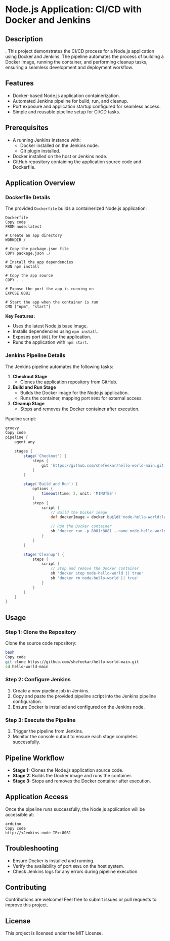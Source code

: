 # Node.js Application: CI/CD with Docker and Jenkins

## Description
.
This project demonstrates the CI/CD process for a Node.js application using Docker and Jenkins. The pipeline automates the process of building a Docker image, running the container, and performing cleanup tasks, ensuring a seamless development and deployment workflow.

## Features

- Docker-based Node.js application containerization.
- Automated Jenkins pipeline for build, run, and cleanup.
- Port exposure and application startup configured for seamless access.
- Simple and reusable pipeline setup for CI/CD tasks.

## Prerequisites

- A running Jenkins instance with:
    - Docker installed on the Jenkins node.
    - Git plugin installed.
- Docker installed on the host or Jenkins node.
- GitHub repository containing the application source code and Dockerfile.

## Application Overview

### **Dockerfile Details**

The provided `Dockerfile` builds a containerized Node.js application:

```
Dockerfile
Copy code
FROM node:latest

# Create an app directory
WORKDIR /

# Copy the package.json file
COPY package.json ./

# Install the app dependencies
RUN npm install

# Copy the app source
COPY . .

# Expose the port the app is running on
EXPOSE 8081

# Start the app when the container is run
CMD ["npm", "start"]

```

**Key Features:**

- Uses the latest Node.js base image.
- Installs dependencies using `npm install`.
- Exposes port `8081` for the application.
- Runs the application with `npm start`.

### **Jenkins Pipeline Details**

The Jenkins pipeline automates the following tasks:

1. **Checkout Stage**
    - Clones the application repository from GitHub.
2. **Build and Run Stage**
    - Builds the Docker image for the Node.js application.
    - Runs the container, mapping port `8081` for external access.
3. **Cleanup Stage**
    - Stops and removes the Docker container after execution.

Pipeline script:

```groovy
groovy
Copy code
pipeline {
    agent any

    stages {
        stage('Checkout') {
            steps {
                git 'https://github.com/shefeekar/hello-world-main.git'
            }
        }

        stage('Build and Run') {
            options {
                timeout(time: 2, unit: 'MINUTES')
            }
            steps {
                script {
                    // Build the Docker image
                    def dockerImage = docker.build('node-hello-world:latest')

                    // Run the Docker container
                    sh 'docker run -p 8081:8081 --name node-hello-world node-hello-world:latest'
                }
            }
        }

        stage('Cleanup') {
            steps {
                script {
                    // Stop and remove the Docker container
                    sh 'docker stop node-hello-world || true'
                    sh 'docker rm node-hello-world || true'
                }
            }
        }
    }
}

```

## Usage

### Step 1: Clone the Repository

Clone the source code repository:

```bash
bash
Copy code
git clone https://github.com/shefeekar/hello-world-main.git
cd hello-world-main

```

### Step 2: Configure Jenkins

1. Create a new pipeline job in Jenkins.
2. Copy and paste the provided pipeline script into the Jenkins pipeline configuration.
3. Ensure Docker is installed and configured on the Jenkins node.

### Step 3: Execute the Pipeline

1. Trigger the pipeline from Jenkins.
2. Monitor the console output to ensure each stage completes successfully.

## Pipeline Workflow

- **Stage 1:** Clones the Node.js application source code.
- **Stage 2:** Builds the Docker image and runs the container.
- **Stage 3:** Stops and removes the Docker container after execution.

## Application Access

Once the pipeline runs successfully, the Node.js application will be accessible at:

```arduino
arduino
Copy code
http://<Jenkins-node-IP>:8081

```

## Troubleshooting

- Ensure Docker is installed and running.
- Verify the availability of port `8081` on the host system.
- Check Jenkins logs for any errors during pipeline execution.

## Contributing

Contributions are welcome! Feel free to submit issues or pull requests to improve this project.

## License

This project is licensed under the MIT License.
